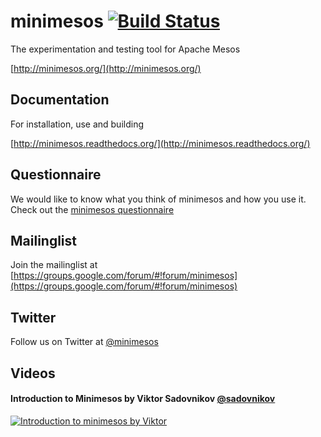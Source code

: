 # minimesos [![Build Status](https://travis-ci.org/ContainerSolutions/minimesos.svg?branch=master)](https://travis-ci.org/ContainerSolutions/minimesos)

The experimentation and testing tool for Apache Mesos

[http://minimesos.org/](http://minimesos.org/)

## Documentation

For installation, use and building

[http://minimesos.readthedocs.org/](http://minimesos.readthedocs.org/)

## Questionnaire

We would like to know what you think of minimesos and how you use it. Check out the [minimesos questionnaire](https://t.co/1NbdwBlFWI)

## Mailinglist

Join the mailinglist at [https://groups.google.com/forum/#!forum/minimesos](https://groups.google.com/forum/#!forum/minimesos)

## Twitter

Follow us on Twitter at [@minimesos](https://twitter.com/minimesos)

## Videos

#### Introduction to Minimesos by Viktor Sadovnikov [@sadovnikov](https://twitter.com/sadovnikov)

[![Introduction to minimesos by Viktor](https://raw.githubusercontent.com/containersolutions/minimesos/master/docs/images/introduction-to-minimesos-screenshot.jpg)](https://www.youtube.com/watch?v=jVGyz8sCZSU)
